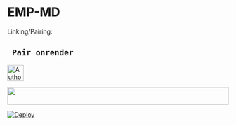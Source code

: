 # EMP-MD

Linking/Pairing:
## ` Pair onrender`
<p align="centre">
<a href="https://EMP-pair.onrender.com"><img height= "37" title="Author" src="https://img.shields.io/badge/Session-green?style=for-the-badge&logo=render"></a>
<p/>
            
<!-- Glowing Footer -->
<p align="center">
  <img src="https://i.imgur.com/dBaSKWF.gif" height="40" width="100%">
</p>


[![Deploy](https://www.herokucdn.com/deploy/button.svg)](https://heroku.com/deploy?template=https://github.com/humphreymbise/EMP-MD)
